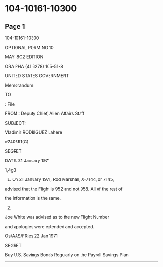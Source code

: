 # 104-10161-10300

## Page 1

104-10161-10300

OPTIONAL PORM NO 10

MAY I8C2 EDITION

ORA PHA (41 6278) 105-51-8

UNITED STATES GOVERNMENT

Memorandum

TO

: File

FROM : Deputy Chief, Alien Affairs Staff

SUBJECT:

Vladimir RODRIGUEZ Lahere

#749651(C)

SEGRET

DATE: 21 January 1971

1,4g3

1. On 21 January 1971, Rod Marshall, X-7144, or 7145,

advised that the Flight is 952 and not 958. All of the rest of

the information is the same.

2.

Joe White was advised as to the new Flight Number

and apologies were extended and accepted.

Os/AAS/FRies 22 Jan 1971

SEGRET

Buy U.S. Savings Bonds Regularly on the Payroll Savings Plan

---

